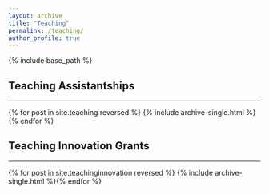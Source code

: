 ```yaml
---
layout: archive
title: "Teaching"
permalink: /teaching/
author_profile: true
---
```


{% include base_path %}
## Teaching Assistantships
---
{% for post in site.teaching reversed %}
  {% include archive-single.html %}{% endfor %}

## Teaching Innovation Grants
---
{% for post in site.teachinginnovation reversed %}
  {% include archive-single.html %}{% endfor %}
